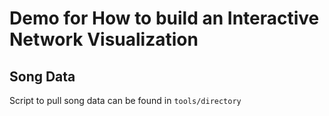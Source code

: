 # Demo for How to build an Interactive Network Visualization

## Song Data

Script to pull song data can be found in `tools/directory`
